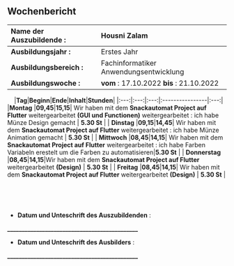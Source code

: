 ## Wochenbericht

| **Name der Auszubildende :** | Housni Zalam |
|:--------|:--------|
| **Ausbildungsjahr :** | Erstes Jahr |
| **Ausbildungsbereich :** | Fachinformatiker Anwendungsentwicklung |
| **Ausbildungswoche :** | **vom** : 17.10.2022 **bis** : 21.10.2022 |

&nbsp;
&nbsp;
|**Tag**|**Beginn**|**Ende**|**Inhalt**|**Stunden**|
|:---:|:---:|:---:|:----------------|:---:|
|**Montag** |**09,45**|**15,15**|  Wir haben mit dem **Snackautomat Project auf Flutter** weitergearbeitet **(GUI und Functionen)** weitergearbeitet : ich habe Münze Design gemacht | **5.30 St** |
| **Dinstag** |**09,15**|**14,45**| Wir haben mit dem **Snackautomat Project auf Flutter** weitergearbeitet : ich habe Münze Animation gemacht | **5.30 St**  |
| **Mittwoch** |**08,45**|**14,15**| Wir haben mit dem **Snackautomat Project auf Flutter** weitergearbeitet : ich habe Farben Variabeln erestelt um die Farben zu automatisieren|**5.30 St** |
| **Donnerstag** |**08,45**|**14,15**|Wir haben mit dem **Snackautomat Project auf Flutter** weitergearbeitet **(Design)** | **5.30 St** |
| **Freitag** |**08,45**|**14,15**| Wir haben mit dem **Snackautomat Project auf Flutter** weitergearbeitet **(Design)** | **5.30 St** |

&nbsp;

&nbsp;

* **Datum und Unteschrift des Auszubildenden** :
&nbsp;
&nbsp;

**_____________________________________________**
&nbsp;
&nbsp;

* **Datum und Unteschrift des Ausbilders** :
&nbsp;
&nbsp;

**_____________________________________________**
